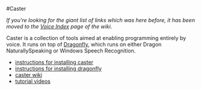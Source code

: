 #Caster

*If you're looking for the giant list of links which was here before, it has been moved to the [Voice Index](https://github.com/synkarius/caster/wiki/Voice-Index) page of the wiki.*

Caster is a collection of tools aimed at enabling programming entirely by voice. It runs on top of [Dragonfly](https://github.com/t4ngo/dragonfly), which runs on either Dragon NaturallySpeaking or Windows Speech Recognition.

- [instructions for installing caster](http://explosionduck.com/caster/install/)
- [instructions for installing dragonfly](http://explosionduck.com/caster/install/dragonfly.html)
- [caster wiki](https://github.com/synkarius/caster/wiki)
- [tutorial videos](https://www.youtube.com/channel/UC2qZzmCj_5ZKkTa3i9X1LCg)
